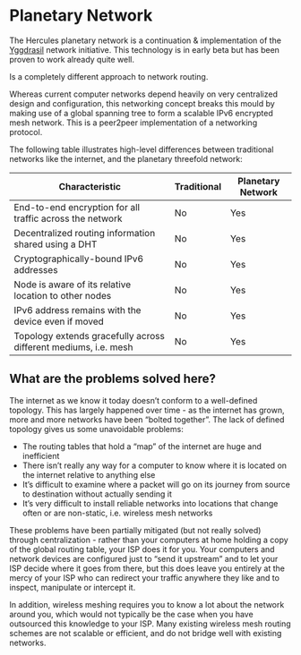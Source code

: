 # Planetary Network


The Hercules planetary network is a continuation & implementation of the [Yggdrasil](https://yggdrasil-network.github.io/about.html) network initiative. This technology is in early beta but has been proven to work already quite well.

Is a completely different approach to network routing. 

Whereas current computer networks depend heavily on very centralized design and configuration, this networking concept breaks this mould by making use of a global spanning tree to form a scalable IPv6 encrypted mesh network.  This is a peer2peer implementation of a networking protocol.

The following table illustrates high-level differences between traditional networks like the internet, and the planetary threefold network:

| Characteristic                                                  | Traditional | Planetary Network |
| --------------------------------------------------------------- | ----------- | ----------------- |
| End-to-end encryption for all traffic across the network        | No          | Yes               |
| Decentralized routing information shared using a DHT            | No          | Yes               |
| Cryptographically-bound IPv6 addresses                          | No          | Yes               |
| Node is aware of its relative location to other nodes           | No          | Yes               |
| IPv6 address remains with the device even if moved              | No          | Yes               |
| Topology extends gracefully across different mediums, i.e. mesh | No          | Yes               |

## What are the problems solved here?

The internet as we know it today doesn’t conform to a well-defined topology. This has largely happened over time - as the internet has grown, more and more networks have been “bolted together”. The lack of defined topology gives us some unavoidable problems:

- The routing tables that hold a “map” of the internet are huge and inefficient
- There isn’t really any way for a computer to know where it is located on the internet relative to anything else
- It’s difficult to examine where a packet will go on its journey from source to destination without actually sending it
- It’s very difficult to install reliable networks into locations that change often or are non-static, i.e. wireless mesh networks

These problems have been partially mitigated (but not really solved) through centralization - rather than your computers at home holding a copy of the global routing table, your ISP does it for you. Your computers and network devices are configured just to “send it upstream” and to let your ISP decide where it goes from there, but this does leave you entirely at the mercy of your ISP who can redirect your traffic anywhere they like and to inspect, manipulate or intercept it.

In addition, wireless meshing requires you to know a lot about the network around you, which would not typically be the case when you have outsourced this knowledge to your ISP. Many existing wireless mesh routing schemes are not scalable or efficient, and do not bridge well with existing networks.
